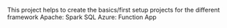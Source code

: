 This project helps to create the basics/first setup projects for the different framework
Apache:
  Spark SQL
Azure:
  Function App
  
